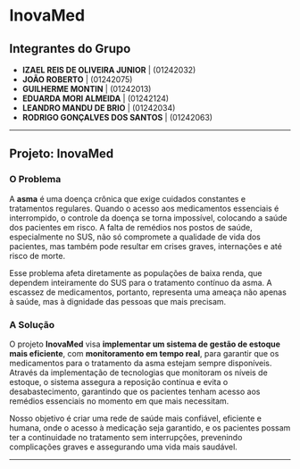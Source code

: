 # InovaMed

## Integrantes do Grupo

- **IZAEL REIS DE OLIVEIRA JUNIOR** | (01242032)
- **JOÃO ROBERTO** | (01242075)
- **GUILHERME MONTIN** | (01242013)
- **EDUARDA MORI ALMEIDA** | (01242124)
- **LEANDRO MANDU DE BRIO** | (01242034)
- **RODRIGO GONÇALVES DOS SANTOS** | (01242063)

---

## Projeto: **InovaMed**

### O Problema

A **asma** é uma doença crônica que exige cuidados constantes e tratamentos regulares. Quando o acesso aos medicamentos essenciais é interrompido, o controle da doença se torna impossível, colocando a saúde dos pacientes em risco. A falta de remédios nos postos de saúde, especialmente no SUS, não só compromete a qualidade de vida dos pacientes, mas também pode resultar em crises graves, internações e até risco de morte.

Esse problema afeta diretamente as populações de baixa renda, que dependem inteiramente do SUS para o tratamento contínuo da asma. A escassez de medicamentos, portanto, representa uma ameaça não apenas à saúde, mas à dignidade das pessoas que mais precisam.

### A Solução

O projeto **InovaMed** visa **implementar um sistema de gestão de estoque mais eficiente**, com **monitoramento em tempo real**, para garantir que os medicamentos para o tratamento da asma estejam sempre disponíveis. Através da implementação de tecnologias que monitoram os níveis de estoque, o sistema assegura a reposição contínua e evita o desabastecimento, garantindo que os pacientes tenham acesso aos remédios essenciais no momento em que mais necessitam.

Nosso objetivo é criar uma rede de saúde mais confiável, eficiente e humana, onde o acesso à medicação seja garantido, e os pacientes possam ter a continuidade no tratamento sem interrupções, prevenindo complicações graves e assegurando uma vida mais saudável.

---


